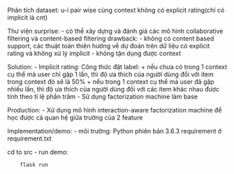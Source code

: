 Phân tích dataset:
    u-i pair wise cùng context
    không có explicit rating(chỉ có implicit là cnt)


Thư viện surprise:
    - có thể xây dựng và đánh giá các mô hình collaborative filtering và content-based filtering
    drawback:
    - không có content based support, các thuật toán thiên hướng về dự đoán trên dữ liệu có explicit
    rating và không xử lý implicit
    - không tận dụng được context

Solution:
    - Implicit rating:
        Công thức đặt label:
            + nếu chưa có trong 1 context cụ thể mà user chỉ gặp 1 lần, thì độ ưa thích của người dùng đối với item trong context đó sẽ là 50%
            + nếu trong 1 context cụ thể mà user đã gặp nhiều lần, thì độ ưa thích của người dùng 
            đối với các item khác nhau được tính theo tỉ lệ phần trăm
    - Sử dụng factorization machine làm base

Production:
    - Xử dụng mô hình interaction-aware factorization machine để học được cả quan hệ giữa trường 
    của 2 feature

Implementation/demo:
    - môi trường: 
        Python phiên bản 3.6.3
        requirement ở requirement.txt

cd to src
    - run demo:
    
        flask run